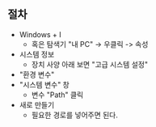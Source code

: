 ## 절차 

- Windows + I 
	- 혹은 탐색기 "내 PC" -> 우클릭 -> 속성 
- 시스템 정보 
	- 장치 사양 아래 보면 "고급 시스템 설정"
- "환경 변수"
- "시스템 변수" 창 
	- 변수 "Path" 클릭 
- 새로 만들기 
	- 필요한 경로를 넣어주면 된다. 

